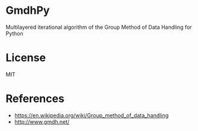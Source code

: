 # GmdhPy

Multilayered iterational algorithm of the Group Method of Data Handling for Python


# License
MIT

# References

- https://en.wikipedia.org/wiki/Group_method_of_data_handling
- http://www.gmdh.net/